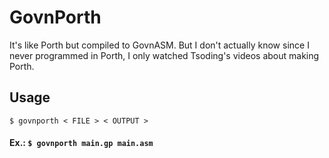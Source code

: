 # GovnPorth

It's like Porth but compiled to GovnASM. But I don't actually know since I never programmed in Porth, I only watched Tsoding's videos about making Porth.

## Usage

``` $ govnporth < FILE > < OUTPUT > ```

#### Ex.: ``` $ govnporth main.gp main.asm ```